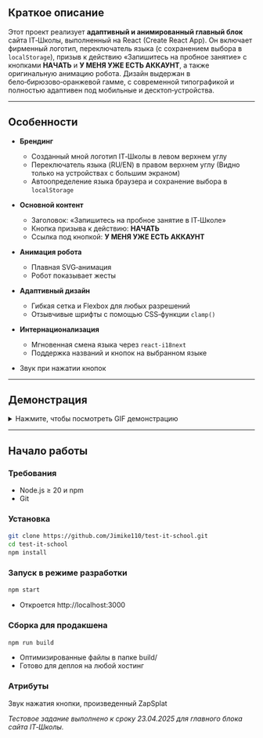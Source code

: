 ## Краткое описание

Этот проект реализует **адаптивный и анимированный главный блок** сайта IT‑Школы, выполненный на React (Create React App). Он включает фирменный логотип, переключатель языка (с сохранением выбора в `localStorage`), призыв к действию «Запишитесь на пробное занятие» с кнопками **НАЧАТЬ** и **У МЕНЯ УЖЕ ЕСТЬ АККАУНТ**, а также оригинальную анимацию робота. Дизайн выдержан в бело‑бирюзово‑оранжевой гамме, с современной типографикой и полностью адаптивен под мобильные и десктоп‑устройства.

---

## Особенности

- **Брендинг**  
  - Созданный мной логотип IT‑Школы в левом верхнем углу  
  - Переключатель языка (RU/EN) в правом верхнем углу (Видно только на устройствах с большим экраном) 
  - Автоопределение языка браузера и сохранение выбора в `localStorage`  

- **Основной контент**  
  - Заголовок: «Запишитесь на пробное занятие в IT‑Школе»  
  - Кнопка призыва к действию: **НАЧАТЬ**  
  - Ссылка под кнопкой: **У МЕНЯ УЖЕ ЕСТЬ АККАУНТ**  

- **Анимация робота**  
  - Плавная SVG‑анимация
  - Робот показывает жесты

- **Адаптивный дизайн**  
  - Гибкая сетка и Flexbox для любых разрешений  
  - Отзывчивые шрифты с помощью CSS‑функции `clamp()`  

- **Интернационализация**  
  - Мгновенная смена языка через `react-i18next`  
  - Поддержка названий и кнопок на выбранном языке  

- Звук при нажатии кнопок

---

## Демонстрация

<details>
  <summary>Нажмите, чтобы посмотреть GIF демонстрацию</summary>

  ![Демонстрация работы главного блока](/public/assets/images/demo.gif)
</details>

---

## Начало работы

### Требования

- Node.js ≥ 20 и npm  
- Git  

### Установка

```bash
git clone https://github.com/Jimike110/test-it-school.git
cd test-it-school
npm install
```

### Запуск в режиме разработки
```bash
npm start
```
- Откроется http://localhost:3000


### Сборка для продакшена
```bash
npm run build
```

- Оптимизированные файлы в папке build/
- Готово для деплоя на любой хостинг


### Атрибуты
Звук нажатия кнопки, произведенный ZapSplat

_Тестовое задание выполнено к сроку 23.04.2025 для главного блока сайта IT‑Школы._